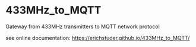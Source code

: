 # 433MHz_to_MQTT
Gateway from 433MHz transmitters to MQTT network protocol

see online documentation: https://erichstuder.github.io/433MHz_to_MQTT/
